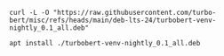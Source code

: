     curl -L -O "https://raw.githubusercontent.com/turbo-bert/misc/refs/heads/main/deb-lts-24/turbobert-venv-nightly_0.1_all.deb"

    apt install ./turbobert-venv-nightly_0.1_all.deb
